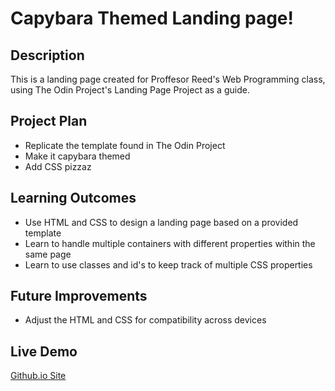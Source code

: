 # Capybara Themed Landing page!

## Description

This is a landing page created for Proffesor Reed's Web Programming class, using The Odin Project's Landing Page Project as a guide.

## Project Plan

- Replicate the template found in The Odin Project
- Make it capybara themed
- Add CSS pizzaz

## Learning Outcomes

- Use HTML and CSS to design a landing page based on a provided template
- Learn to handle multiple containers with different properties within the same page
- Learn to use classes and id's to keep track of multiple CSS properties

## Future Improvements

- Adjust the HTML and CSS for compatibility across devices

## Live Demo

[Github.io Site](https://txtrissammi.github.io/landing-page/)
